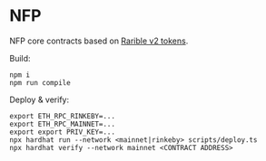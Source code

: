 # NFP
NFP core contracts based on [Rarible v2 tokens](https://github.com/rariblecom/protocol-contracts).

Build: 
```
npm i
npm run compile
```

Deploy & verify:
```
export ETH_RPC_RINKEBY=...
export ETH_RPC_MAINNET=...
export export PRIV_KEY=...
npx hardhat run --network <mainnet|rinkeby> scripts/deploy.ts
npx hardhat verify --network mainnet <CONTRACT ADDRESS>
```


